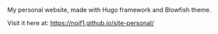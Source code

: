My personal website, made with Hugo framework and Blowfish theme.

Visit it here at: https://nojf1.github.io/site-personal/
